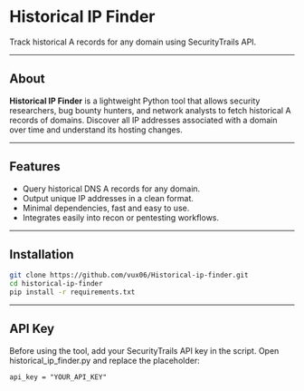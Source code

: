 # Historical IP Finder

Track historical A records for any domain using SecurityTrails API.

---

## About

**Historical IP Finder** is a lightweight Python tool that allows security researchers,
bug bounty hunters, and network analysts to fetch historical A records of domains. 
Discover all IP addresses associated with a domain over time and understand its hosting changes.

---

## Features

- Query historical DNS A records for any domain.
- Output unique IP addresses in a clean format.
- Minimal dependencies, fast and easy to use.
- Integrates easily into recon or pentesting workflows.

---

## Installation

```bash
git clone https://github.com/vux06/Historical-ip-finder.git
cd historical-ip-finder
pip install -r requirements.txt
```
---

## API Key

Before using the tool, add your SecurityTrails API key in the script.
Open historical_ip_finder.py and replace the placeholder:

```api_key = "YOUR_API_KEY"```
